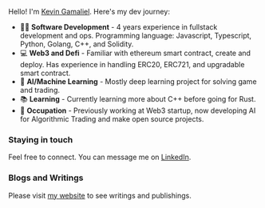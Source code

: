 Hello! I'm [Kevin Gamaliel](https://www.linkedin.com/in/kevingamaliel/). Here's my dev journey:

* 👨‍💻 **Software Development** - 4 years experience in fullstack development and ops. Programming language: Javascript, Typescript, Python, Golang, C++, and Solidity.
* 💻 **Web3 and Defi** - Familiar with ethereum smart contract, create and deploy. Has experience in handling ERC20, ERC721, and upgradable smart contract.
* 🤖 **AI/Machine Learning** - Mostly deep learning project for solving game and trading.
* 📚 **Learning** - Currently learning more about C++ before going for Rust.
* 📅 **Occupation** - Previously working at Web3 startup, now developing AI for Algorithmic Trading and make open source projects.

### Staying in touch
Feel free to connect. You can message me on [LinkedIn](https://www.linkedin.com/in/kevingamaliel/).

### Blogs and Writings
Please visit [my website](https://docs.algoboy-kevin.com/) to see writings and publishings.

